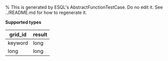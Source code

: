 % This is generated by ESQL's AbstractFunctionTestCase. Do no edit it. See ../README.md for how to regenerate it.

**Supported types**

| grid_id | result |
| --- | --- |
| keyword | long |
| long | long |

